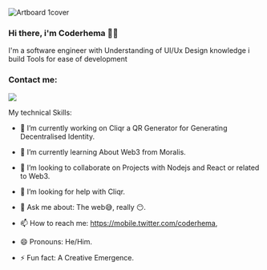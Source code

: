 ![Artboard 1cover](https://user-images.githubusercontent.com/71410992/188290793-b285486e-21df-4ca7-bcb0-d2d817b3ebf9.png)

### Hi there, i'm Coderhema 👋🏽

I'm a software engineer with Understanding of UI/Ux Design knowledge i build Tools for ease of development

### Contact me:
![](https://img.shields.io/badge/Slack-4A154B?style=for-the-badge&logo=slack&logoColor=white)

My technical Skills:


- 🔭 I’m currently working on Cliqr a QR Generator for Generating Decentralised Identity.

- 🌱 I’m currently learning About Web3 from Moralis.

- 👯 I’m looking to collaborate on Projects with Nodejs and React or related to Web3.

- 🤔 I’m looking for help with Cliqr.

- 💬 Ask me about: The web😅, really 😶.

- 📫 How to reach me: https://mobile.twitter.com/coderhema,

- 😄 Pronouns: He/Him.

- ⚡ Fun fact: A Creative Emergence.


